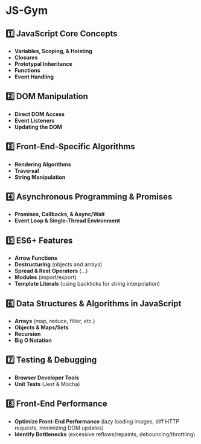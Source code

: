 # JS-Gym

## 1️⃣ JavaScript Core Concepts
- **Variables, Scoping, & Hoisting**
- **Closures**
- **Prototypal Inheritance**
- **Functions**
- **Event Handling**

## 2️⃣ DOM Manipulation
- **Direct DOM Access**
- **Event Listeners**
- **Updating the DOM**

## 3️⃣ Front-End-Specific Algorithms
- **Rendering Algorithms**
- **Traversal**
- **String Manipulation**

## 4️⃣ Asynchronous Programming & Promises
- **Promises, Callbacks, & Async/Wait**
- **Event Loop & Single-Thread Environment**

## 5️⃣ ES6+ Features
- **Arrow Functions**
- **Destructuring** (objects and arrays)
- **Spread & Rest Operators** (...)
- **Modules** (import/export)
- **Template Literals** (using backticks for string interpolation)

## 6️⃣ Data Structures & Algorithms in JavaScript
- **Arrays** (map, reduce, filter, etc.)
- **Objects & Maps/Sets**
- **Recursion**
- **Big O Notation**

## 7️⃣ Testing & Debugging
- **Browser Developer Tools**
- **Unit Tests** (Jest & Mocha)

## 8️⃣ Front-End Performance
- **Optimize Front-End Performance** (lazy loading images, diff HTTP requests, minimizing DOM updates)
- **Identify Bottlenecks** (excessive reflows/repaints, debouncing/throttling)
